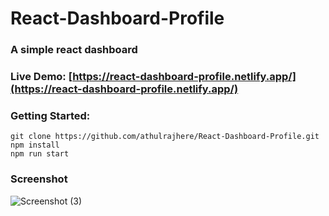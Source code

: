 # React-Dashboard-Profile

### A simple react dashboard
### Live Demo: [https://react-dashboard-profile.netlify.app/](https://react-dashboard-profile.netlify.app/)

### Getting Started:
```
git clone https://github.com/athulrajhere/React-Dashboard-Profile.git
npm install
npm run start
```
### Screenshot
![Screenshot (3)](https://github.com/athulrajhere/React-Dashboard-Profile/assets/47721687/4ce1393c-6842-4e4f-892a-663bf49c87f7)
